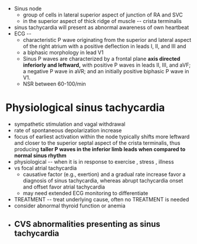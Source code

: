 - Sinus node 
	- group of cells in lateral superior aspect of junction of RA and SVC 
	- in the superior aspect of thick ridge of muscle -- crista terminalis 
- sinus tachycardia will present as abnormal awareness of own heartbeat 
- ECG -- 
	- characteristic P wave originating from the superior and lateral aspect of the right atrium with a positive deflection in leads I, II, and III and 
	- a biphasic morphology in lead V1 
	- Sinus P waves are characterized by a frontal plane **axis directed inferiorly and leftward,** with positive P waves in leads II, III, and aVF; a negative P wave in aVR; and an initially positive biphasic P wave in V1. 
	- NSR between 60-100/min 
# Physiological sinus tachycardia 
- sympathetic stimulation and vagal withdrawal 
- rate of spontaneous depolarization increase 
- focus of earliest activation within the node typically shifts more leftward and closer to the superior septal aspect of the crista terminalis, thus producing **taller P waves in the inferior limb leads when compared to normal sinus rhythm** 
- physiological -- when it is in response to exercise , stress , illness 
- vs focal atrial tachycardia 
	- causative factor (e.g., exertion) and a gradual rate increase favor a diagnosis of sinus tachycardia, whereas abrupt tachycardia onset and offset favor atrial tachycardia 
	- may need extended ECG monitoring to differentiate 
- TREATMENT -- treat underlying cause, often no TREATMENT is needed 
- consider abnormal thyroid function or anemia 
- CVS abnormalities presenting as sinus tachycardia 
	- 